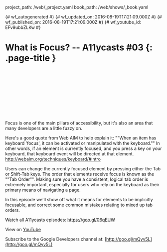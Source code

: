 project_path: /web/_project.yaml
book_path: /web/shows/_book.yaml

{# wf_autogenerated #}
{# wf_updated_on: 2016-08-19T17:21:09.000Z #}
{# wf_published_on: 2016-08-19T17:21:09.000Z #}
{# wf_youtube_id: EFv9ubbZLKw #}

# What is Focus? -- A11ycasts #03 {: .page-title }


<div class="video-wrapper">
  <iframe class="devsite-embedded-youtube-video" data-video-id="EFv9ubbZLKw"
          data-autohide="1" data-showinfo="0" frameborder="0" allowfullscreen>
  </iframe>
</div>

Focus is one of the main pillars of accessibility, but it&#x27;s also an area that many developers are a little fuzzy on.

Here&#x27;s a good quote from Web AIM to help explain it: &quot;&quot;When an item has keyboard &#x27;focus&#x27;, it can be activated or manipulated with the keyboard.&quot;&quot; In other words, if an element is currently focused, and you press a key on your keyboard, that keyboard event will be directed at that element. http://webaim.org/techniques/keyboard/#intro

Users can change the currently focused element by pressing either the Tab or Shift-Tab keys. The order that elements receive focus is known as the &quot;&quot;Tab Order&quot;&quot;. Making sure you have a consistent, logical tab order is extremely important, especially for users who rely on the keyboard as their primary means of navigating a page.

In this episode we&#x27;ll show off what it means for elements to be implicitly focusable, and correct some common mistakes relating to mixed up tab orders.

Watch all A11ycasts episodes: https://goo.gl/06qEUW

View on [YouTube](https://youtu.be/EFv9ubbZLKw)

Subscribe to the Google Developers channel at: [http://goo.gl/mQyv5L](http://goo.gl/mQyv5L)
